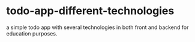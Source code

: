 # todo-app-different-technologies
a simple todo app with several technologies in both front and backend for education purposes.
